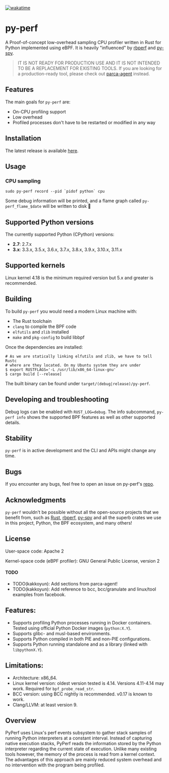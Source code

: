 [![wakatime](https://wakatime.com/badge/user/c03c2c3a-0328-4e74-ba79-1ce0eb43a4f8/project/6de0edd3-d3d9-48b1-8f9e-e019fc7b42f1.svg)](https://wakatime.com/badge/user/c03c2c3a-0328-4e74-ba79-1ce0eb43a4f8/project/6de0edd3-d3d9-48b1-8f9e-e019fc7b42f1)

# py-perf

A Proof-of-concept low-overhead sampling CPU profiler written in Rust for Python implemented using eBPF.
It is heavily "influenced" by [rbperf](https://github.com/javierhonduco/rbperf) and [py-spy](https://github.com/benfred/py-spy).

> IT IS NOT READY FOR PRODUCTION USE AND IT IS NOT INTENDED TO BE A REPLACEMENT FOR EXISTING TOOLS.
> If you are looking for a production-ready tool, please check out [parca-agent](https://github.com/parca-dev/parca-agent) instead.

## Features

The main goals for `py-perf` are:

- On-CPU profiling support
- Low overhead
- Profiled processes don't have to be restarted or modified in any way

## Installation

The latest release is available [here](https://github.com/kakkoyun/py-perf/releases/latest).

## Usage

### CPU sampling

```shell
sudo py-perf record --pid `pidof python` cpu
```

Some debug information will be printed, and a flame graph called `py-perf_flame_$date` will be written to disk 🎉

## Supported Python versions

The currently supported Python (CPython) versions:

- **2.7**: 2.7.x
- **3.x**: 3.3.x, 3.5.x, 3.6.x, 3.7.x, 3.8.x, 3.9.x, 3.10.x, 3.11.x

## Supported kernels

Linux kernel 4.18 is the minimum required version but 5.x and greater is recommended.

## Building

To build `py-perf` you would need a modern Linux machine with:

- The Rust toolchain
- `clang` to compile the BPF code
- `elfutils` and `zlib` installed
- `make` and `pkg-config` to build libbpf

Once the dependencies are installed:

```shell
# As we are statically linking elfutils and zlib, we have to tell Rustc
# where are they located. On my Ubuntu system they are under
$ export RUSTFLAGS='-L /usr/lib/x86_64-linux-gnu'
$ cargo build [--release]
```

The built binary can be found under `target/(debug|release)/py-perf`.

## Developing and troubleshooting

Debug logs can be enabled with `RUST_LOG=debug`. The info subcommand, `py-perf info` shows the supported BPF features as well as other supported details.

## Stability

`py-perf` is in active development and the CLI and APIs might change any time.

## Bugs

If you encounter any bugs, feel free to open an issue on py-perf's [repo](https://github.com/kakkoyun/py-perf).

## Acknowledgments

`py-perf` wouldn't be possible without all the open-source projects that we benefit from, such as [Rust](https://github.com/rust-lang), [rbperf](https://github.com/javierhonduco/rbperf), [py-spy](https://github.com/benfred/py-spy) and all the superb crates we use in this project, Python, the BPF ecosystem, and many others!

## License

User-space code: Apache 2

Kernel-space code (eBPF profiler): GNU General Public License, version 2

#### TODO

- TODO(kakkoyun): Add sections from parca-agent!
- TODO(kakkoyun): Add reference to bcc, bcc/granulate and linux/tool examples from facebook.

## Features:

- Supports profiling Python processes running in Docker containers. Tested using official Python
  Docker images (`python:X.Y`).
- Supports glibc- and musl-based environments.
- Supports Python compiled in both PIE and non-PIE configurations.
- Supports Python running standalone and as a library (linked with `libpythonX.Y`).

## Limitations:

- Architecture: x86_64.
- Linux kernel version: oldest version tested is 4.14. Versions 4.11-4.14 may work. Required for
  `bpf_probe_read_str`.
- BCC version: using BCC nightly is recommended. v0.17 is known to work.
- Clang/LLVM: at least version 9.

## Overview

PyPerf uses Linux's perf events subsystem to gather stack samples of running Python interpreters at
a constant interval. Instead of capturing native execution stacks, PyPerf reads the information
stored by the Python interpreter regarding the current state of execution. Unlike many existing
tools however, the memory of the process is read from a kernel context. The advantages of this
approach are mainly reduced system overhead and no intervention with the program being profiled.
